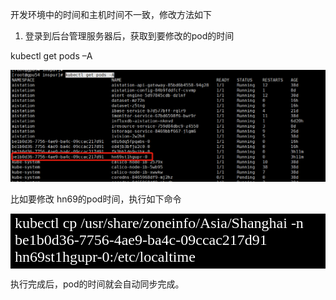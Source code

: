 开发环境中的时间和主机时间不一致，修改方法如下

1.	登录到后台管理服务器后，获取到要修改的pod的时间

kubectl get pods –A

![](data\node.png)

比如要修改 hn69的pod时间，执行如下命令

<table><tr><td bgcolor=#000000><font color=#ffffff size=5 face="黑体">kubectl cp /usr/share/zoneinfo/Asia/Shanghai -n be1b0d36-7756-4ae9-ba4c-09ccac217d91 hn69st1hgupr-0:/etc/localtime</font></td></tr></table>

执行完成后，pod的时间就会自动同步完成。

